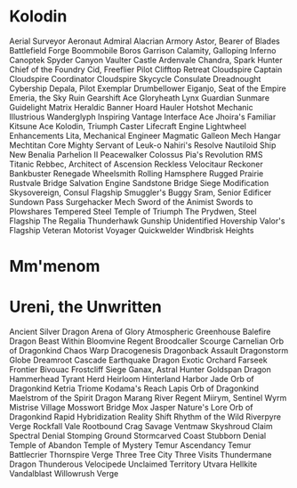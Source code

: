 
# Kolodin
Aerial Surveyor
Aeronaut Admiral
Alacrian Armory
Astor, Bearer of Blades
Battlefield Forge
Boommobile
Boros Garrison
Calamity, Galloping Inferno
Canoptek Spyder
Canyon Vaulter
Castle Ardenvale
Chandra, Spark Hunter
Chief of the Foundry
Cid, Freeflier Pilot
Clifftop Retreat
Cloudspire Captain
Cloudspire Coordinator
Cloudspire Skycycle
Consulate Dreadnought
Cybership
Depala, Pilot Exemplar
Drumbellower
Eiganjo, Seat of the Empire
Emeria, the Sky Ruin
Gearshift Ace
Gloryheath Lynx
Guardian Sunmare
Guidelight Matrix
Heraldic Banner
Hoard Hauler
Hotshot Mechanic
Illustrious Wanderglyph
Inspiring Vantage
Interface Ace
Jhoira's Familiar
Kitsune Ace
Kolodin, Triumph Caster
Lifecraft Engine
Lightwheel Enhancements
Lita, Mechanical Engineer
Magmatic Galleon
Mech Hangar
Mechtitan Core
Mighty Servant of Leuk-o
Nahiri's Resolve
Nautiloid Ship
New Benalia
Parhelion II
Peacewalker Colossus
Pia's Revolution
RMS Titanic
Rebbec, Architect of Ascension
Reckless Velocitaur
Reckoner Bankbuster
Renegade Wheelsmith
Rolling Hamsphere
Rugged Prairie
Rustvale Bridge
Salvation Engine
Sandstone Bridge
Siege Modification
Skysovereign, Consul Flagship
Smuggler's Buggy
Sram, Senior Edificer
Sundown Pass
Surgehacker Mech
Sword of the Animist
Swords to Plowshares
Tempered Steel
Temple of Triumph
The Prydwen, Steel Flagship
The Regalia
Thunderhawk Gunship
Unidentified Hovership
Valor's Flagship
Veteran Motorist
Voyager Quickwelder
Windbrisk Heights


# Mm'menom


# Ureni, the Unwritten
Ancient Silver Dragon
Arena of Glory
Atmospheric Greenhouse
Balefire Dragon
Beast Within
Bloomvine Regent
Broodcaller Scourge
Carnelian Orb of Dragonkind
Chaos Warp
Dracogenesis
Dragonback Assault
Dragonstorm Globe
Dreamroot Cascade
Earthquake Dragon
Exotic Orchard
Farseek
Frontier Bivouac
Frostcliff Siege
Ganax, Astral Hunter
Goldspan Dragon
Hammerhead Tyrant
Herd Heirloom
Hinterland Harbor
Jade Orb of Dragonkind
Ketria Triome
Kodama's Reach
Lapis Orb of Dragonkind
Maelstrom of the Spirit Dragon
Marang River Regent
Miirym, Sentinel Wyrm
Mistrise Village
Mosswort Bridge
Mox Jasper
Nature's Lore
Orb of Dragonkind
Rapid Hybridization
Reality Shift
Rhythm of the Wild
Riverpyre Verge
Rockfall Vale
Rootbound Crag
Savage Ventmaw
Skyshroud Claim
Spectral Denial
Stomping Ground
Stormcarved Coast
Stubborn Denial
Temple of Abandon
Temple of Mystery
Temur Ascendancy
Temur Battlecrier
Thornspire Verge
Three Tree City
Three Visits
Thundermane Dragon
Thunderous Velocipede
Unclaimed Territory
Utvara Hellkite
Vandalblast
Willowrush Verge
